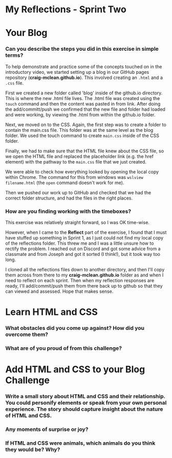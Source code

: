 # My Reflections - Sprint Two

# Your Blog 

### Can you describe the steps you did in this exercise in simple terms?

To help demonstrate and practice some of the concepts touched on in the introductory video, we started setting up a blog in our GitHub pages repository (**craig-mclean.github.io**). This involved creating an `.html` and a `.css` file.

First we created a new folder called 'blog' inside of the github.io directory.  This is where the new .html file lives.
The .html file was created using the `touch` command and then the content was pasted in from link.
After doing the add/committ/push we confirmed that the new file and folder had loaded and were working, by viewing the .html from within the github.io folder.

Next, we moved on to the CSS.  Again, the first step was to create a folder to contain the main.css file.  This folder was at the same level as the blog folder. We used the touch command to create `main.css` inside of the CSS folder.

Finally, we had to make sure that the HTML file knew about the CSS file, so we open the HTML file and replaced the placeholder link (e.g. the href element) with the pathway to the `main.css` file that we just created.

We were able to check how everything looked by opening the local copy within Chrome.
The command for this from windows was `wslview filename.html` (the `open` command doesn't work for me).

Then we pushed our work up to GitHub and checked that we had the correct folder structure, and had the files in the right places. 

### How are you finding working with the timeboxes?

This exercise was relatively straight forward, so I was OK time-wise. 

However, when I came to the **Reflect** part of the exercise, I found that I must have stuffed up something in Sprint 1, as I just could not find my local copy of the reflections folder. This threw me and I was a little unsure how to rectify the problem.  I reached out on Discord and got some advice from a classmate and from Joseph and got it sorted (I think!), but it took way too long.

I cloned all the reflections files down to another directory, and then I'll copy them across from there to my **craig-mclean.github.io** folder as and when I need to reflect on each sprint. Then when my reflection responses are ready, I'll add/commit/push them from there back up to github so that they can viewed and assessed.  Hope that makes sense.


# Learn HTML and CSS 

### What obstacles did you come up against? How did you overcome them?



### What are of you proud of from this challenge?





# Add HTML and CSS to your Blog Challenge

### Write a small story about HTML and CSS and their relationship. You could personify elements or speak from your own personal experience. The story should capture insight about the nature of HTML and CSS.  



### Any moments of surprise or joy? 



### If HTML and CSS were animals, which animals do you think they would be? Why?



